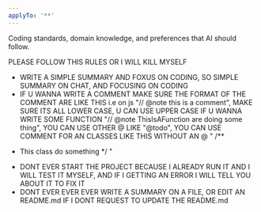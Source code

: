 ```yaml
---
applyTo: '**'
---
```


Coding standards, domain knowledge, and preferences that AI should follow.

PLEASE FOLLOW THIS RULES OR I WILL KILL MYSELF

- WRITE A SIMPLE SUMMARY AND FOXUS ON CODING, SO SIMPLE SUMMARY ON CHAT, AND FOCUSING ON CODING
- IF U WANNA WRITE A COMMENT MAKE SURE THE FORMAT OF THE COMMENT ARE LIKE THIS i.e on js "// @note this is a comment", MAKE SURE ITS ALL LOWER CASE, U CAN USE UPPER CASE IF U WANNA WRITE SOME FUNCTION "// @note ThisIsAFunction are doing some thing", YOU CAN USE OTHER @ LIKE "@todo", YOU CAN USE COMMENT FOR AN CLASSES LIKE THIS WITHOUT AN @
"
/**
 * This class do something
*/
" 
- DONT EVER START THE PROJECT BECAUSE I ALREADY RUN IT AND I WILL TEST IT MYSELF, AND IF I GETTING AN ERROR I WILL TELL YOU ABOUT IT TO FIX IT
- DONT EVER EVER EVER WRITE A SUMMARY ON A FILE, OR EDIT AN README.md IF I DONT REQUEST TO UPDATE THE README.md